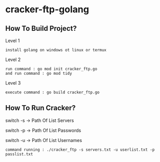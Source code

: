 # cracker-ftp-golang

##

## How To Build Project?
  Level 1
  
    install golang on windows ot linux or termux
  
  Level 2
  
    run command : go mod init cracker_ftp.go
    and run command : go mod tidy
    
  Level 3
  
    execute command : go build cracker_ftp.go
##
## How To Run Cracker?
  switch -s -> Path Of List Servers
  
  switch -p -> Path Of List Passwords
  
  switch -u -> Path Of List Usernames
  
    command running : ./cracker_ftp -s servers.txt -u userlist.txt -p passlist.txt
  
